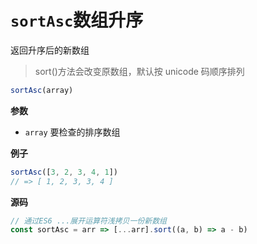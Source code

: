 # `sortAsc`数组升序

返回升序后的新数组

> sort()方法会改变原数组，默认按 unicode 码顺序排列

```js
sortAsc(array)
```

**参数**

- `array` 要检查的排序数组

**例子**

```js
sortAsc([3, 2, 3, 4, 1])
// => [ 1, 2, 3, 3, 4 ]
```

**源码**

```js
// 通过ES6 ...展开运算符浅拷贝一份新数组
const sortAsc = arr => [...arr].sort((a, b) => a - b)
```
